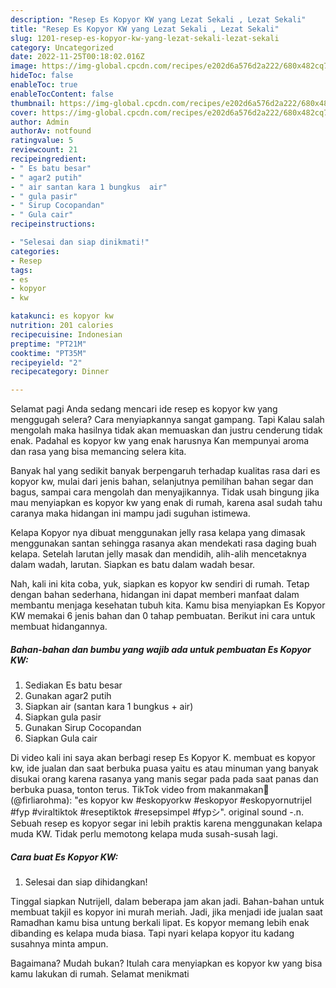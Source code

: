 ```yaml
---
description: "Resep Es Kopyor KW yang Lezat Sekali , Lezat Sekali"
title: "Resep Es Kopyor KW yang Lezat Sekali , Lezat Sekali"
slug: 1201-resep-es-kopyor-kw-yang-lezat-sekali-lezat-sekali
category: Uncategorized
date: 2022-11-25T00:18:02.016Z
image: https://img-global.cpcdn.com/recipes/e202d6a576d2a222/680x482cq70/es-kopyor-kw-foto-resep-utama.jpg
hideToc: false
enableToc: true
enableTocContent: false
thumbnail: https://img-global.cpcdn.com/recipes/e202d6a576d2a222/680x482cq70/es-kopyor-kw-foto-resep-utama.jpg
cover: https://img-global.cpcdn.com/recipes/e202d6a576d2a222/680x482cq70/es-kopyor-kw-foto-resep-utama.jpg
author: Admin
authorAv: notfound
ratingvalue: 5
reviewcount: 21
recipeingredient:
- " Es batu besar"
- " agar2 putih"
- " air santan kara 1 bungkus  air"
- " gula pasir"
- " Sirup Cocopandan"
- " Gula cair"
recipeinstructions:

- "Selesai dan siap dinikmati!"
categories:
- Resep
tags:
- es
- kopyor
- kw

katakunci: es kopyor kw 
nutrition: 201 calories
recipecuisine: Indonesian
preptime: "PT21M"
cooktime: "PT35M"
recipeyield: "2"
recipecategory: Dinner

---
```



Selamat pagi Anda sedang mencari ide resep es kopyor kw yang menggugah selera? Cara menyiapkannya sangat gampang. Tapi Kalau salah mengolah maka hasilnya tidak akan memuaskan dan justru cenderung tidak enak. Padahal es kopyor kw yang enak harusnya Kan mempunyai aroma dan rasa yang bisa memancing selera kita.


Banyak hal yang sedikit banyak berpengaruh terhadap kualitas rasa dari es kopyor kw, mulai dari jenis bahan, selanjutnya pemilihan bahan segar dan bagus, sampai cara mengolah dan menyajikannya. Tidak usah bingung jika mau menyiapkan es kopyor kw yang enak di rumah, karena asal sudah tahu caranya maka hidangan ini mampu jadi suguhan istimewa.

Kelapa Kopyor nya dibuat menggunakan jelly rasa kelapa yang dimasak menggunakan santan sehingga rasanya akan mendekati rasa daging buah kelapa. Setelah larutan jelly masak dan mendidih, alih-alih mencetaknya dalam wadah, larutan. Siapkan es batu dalam wadah besar.


Nah, kali ini kita coba, yuk, siapkan es kopyor kw sendiri di rumah. Tetap dengan bahan sederhana, hidangan ini dapat memberi manfaat dalam membantu menjaga kesehatan tubuh kita. Kamu bisa menyiapkan Es Kopyor KW memakai 6 jenis bahan dan 0 tahap pembuatan. Berikut ini cara untuk membuat hidangannya.

<!--inarticleads1-->

##### Bahan-bahan dan bumbu yang wajib ada untuk pembuatan Es Kopyor KW:

1. Sediakan  Es batu besar
1. Gunakan  agar2 putih
1. Siapkan  air (santan kara 1 bungkus + air)
1. Siapkan  gula pasir
1. Gunakan  Sirup Cocopandan
1. Siapkan  Gula cair


Di video kali ini saya akan berbagi resep Es Kopyor K. membuat es kopyor kw, ide jualan dan saat berbuka puasa yaitu es atau minuman yang banyak disukai orang karena rasanya yang manis segar pada pada saat panas dan berbuka puasa, tonton terus. TikTok video from makanmakan🥨 (@firliarohma): &#34;es kopyor kw #eskopyorkw #eskopyor #eskopyornutrijel #fyp #viraltiktok #reseptiktok #resepsimpel #fypシ&#34;. original sound -.n. Sebuah resep es kopyor segar ini lebih praktis karena menggunakan kelapa muda KW. Tidak perlu memotong kelapa muda susah-susah lagi. 

<!--inarticleads2-->

##### Cara buat Es Kopyor KW:


1. Selesai dan siap dihidangkan!

Tinggal siapkan Nutrijell, dalam beberapa jam akan jadi. Bahan-bahan untuk membuat takjil es kopyor ini murah meriah. Jadi, jika menjadi ide jualan saat Ramadhan kamu bisa untung berkali lipat. Es kopyor memang lebih enak dibanding es kelapa muda biasa. Tapi nyari kelapa kopyor itu kadang susahnya minta ampun. 

Bagaimana? Mudah bukan? Itulah cara menyiapkan es kopyor kw yang bisa kamu lakukan di rumah. Selamat menikmati
